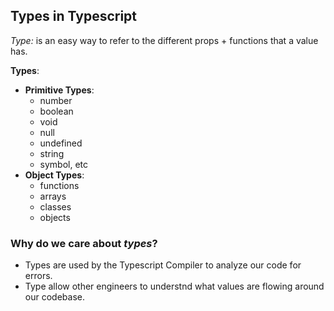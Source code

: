 ## Types in Typescript

*Type:* is an easy way to refer to the different props + functions that a value has.

**Types**:
- **Primitive Types**: 
  - number
  - boolean
  - void
  - null
  - undefined
  - string
  - symbol, etc
- **Object Types**:
  - functions
  - arrays
  - classes
  - objects

### Why do we care about *types*?
- Types are used by the Typescript Compiler to analyze our code for errors.
- Type allow other engineers to understnd what values are flowing around our codebase.


